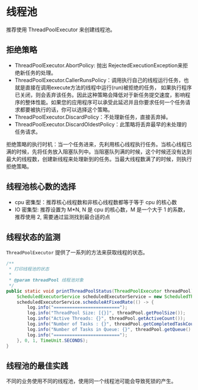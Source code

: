 # 线程池

推荐使用 ThreadPoolExecutor 来创建线程池。

## 拒绝策略

* ThreadPoolExecutor.AbortPolicy: 抛出 RejectedExecutionException来拒绝新任务的处理。
* ThreadPoolExecutor.CallerRunsPolicy：调用执行自己的线程运行任务，也就是直接在调用execute方法的线程中运行(run)被拒绝的任务，
  如果执行程序已关闭，则会丢弃该任务。因此这种策略会降低对于新任务提交速度，影响程序的整体性能。如果您的应用程序可以承受此延迟并且你要求任何一个任务请求都要被执行的话，你可以选择这个策略。
* ThreadPoolExecutor.DiscardPolicy：不处理新任务，直接丢弃掉。
* ThreadPoolExecutor.DiscardOldestPolicy：此策略将丢弃最早的未处理的任务请求。

拒绝策略的执行时机：当一个任务进来，先利用核心线程执行任务。当核心线程已满的时候，先将任务放入阻塞队列中。当阻塞队列满的时候，这个时候还没有达到
最大的线程数，创建新线程来处理新到的任务。当最大线程数满了的时候，则执行拒绝策略。

## 线程池核心数的选择

* cpu 密集型：推荐核心线程数和非核心线程数都等于等于 cpu 的核心数
* IO 密集型: 推荐设置为 M*N, N 是 cpu 的核心数，M 是一个大于 1 的系数，推荐使用 2, 需要通过监测找到最合适的点

## 线程状态的监测
`ThreadPoolExecutor` 提供了一系列的方法来获取线程的状态。

```java
/**
 * 打印线程池的状态
 *
 * @param threadPool 线程池对象
 */
public static void printThreadPoolStatus(ThreadPoolExecutor threadPool) {
    ScheduledExecutorService scheduledExecutorService = new ScheduledThreadPoolExecutor(1, createThreadFactory("print-images/thread-pool-status", false));
    scheduledExecutorService.scheduleAtFixedRate(() -> {
        log.info("=========================");
        log.info("ThreadPool Size: [{}]", threadPool.getPoolSize());
        log.info("Active Threads: {}", threadPool.getActiveCount());
        log.info("Number of Tasks : {}", threadPool.getCompletedTaskCount());
        log.info("Number of Tasks in Queue: {}", threadPool.getQueue().size());
        log.info("=========================");
    }, 0, 1, TimeUnit.SECONDS);
}
```

## 线程池的最佳实践

不同的业务使用不同的线程池，使用同一个线程池可能会导致死锁的产生。